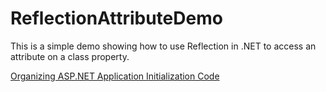 # ReflectionAttributeDemo

This is a simple demo showing how to use Reflection in .NET to access an attribute on a class property.

[Organizing ASP.NET Application Initialization Code](https://brightideatechnology.blogspot.com/2024/08/use-reflection-to-retrieve-property.html)
